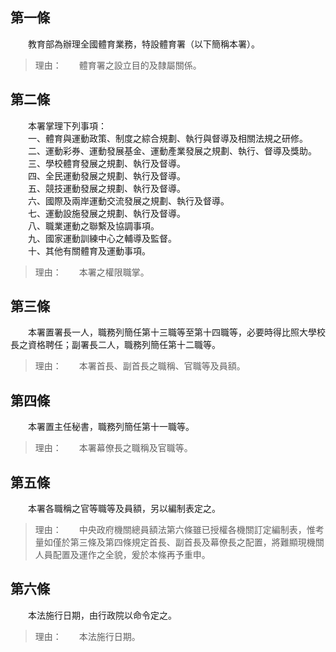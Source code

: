 第一條 
-------
　　教育部為辦理全國體育業務，特設體育署（以下簡稱本署）。  
> 理由：　　體育署之設立目的及隸屬關係。



第二條 
-------
　　本署掌理下列事項：  
　　一、體育與運動政策、制度之綜合規劃、執行與督導及相關法規之研修。  
　　二、運動彩券、運動發展基金、運動產業發展之規劃、執行、督導及獎助。  
　　三、學校體育發展之規劃、執行及督導。  
　　四、全民運動發展之規劃、執行及督導。  
　　五、競技運動發展之規劃、執行及督導。  
　　六、國際及兩岸運動交流發展之規劃、執行及督導。  
　　七、運動設施發展之規劃、執行及督導。  
　　八、職業運動之聯繫及協調事項。  
　　九、國家運動訓練中心之輔導及監督。  
　　十、其他有關體育及運動事項。  
> 理由：　　本署之權限職掌。



第三條 
-------
　　本署置署長一人，職務列簡任第十三職等至第十四職等，必要時得比照大學校長之資格聘任；副署長二人，職務列簡任第十二職等。  
> 理由：　　本署首長、副首長之職稱、官職等及員額。



第四條 
-------
　　本署置主任秘書，職務列簡任第十一職等。  
> 理由：　　本署幕僚長之職稱及官職等。



第五條 
-------
　　本署各職稱之官等職等及員額，另以編制表定之。  
> 理由：　　中央政府機關總員額法第六條雖已授權各機關訂定編制表，惟考量如僅於第三條及第四條規定首長、副首長及幕僚長之配置，將難顯現機關人員配置及運作之全貌，爰於本條再予重申。



第六條 
-------
　　本法施行日期，由行政院以命令定之。  
> 理由：　　本法施行日期。